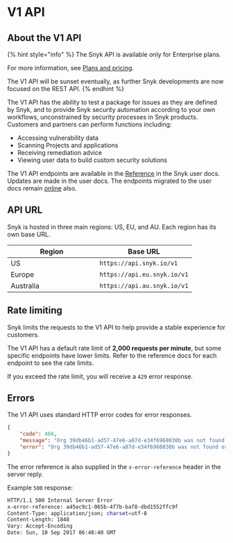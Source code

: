 # V1 API

## About the V1 API

{% hint style="info" %}
The Snyk API is available only for Enterprise plans.

For more information, see [Plans and pricing](https://snyk.io/plans).

The V1 API will be sunset eventually, as further Snyk developments are now focused on the REST API.
{% endhint %}

The V1 API has the ability to test a package for issues as they are defined by Snyk, and to provide Snyk security automation according to your own workflows, unconstrained by security processes in Snyk products. Customers and partners can perform functions including:

* Accessing vulnerability data
* Scanning Projects and applications
* Receiving remediation advice
* Viewing user data to build custom security solutions

The V1 API endpoints are available in the [Reference](reference/) in the Snyk user docs. Updates are made in the user docs. The endpoints migrated to the user docs remain [online](https://snyk.docs.apiary.io) also.

## API URL

Snyk is hosted in three main regions: US, EU, and AU. Each region has its own base URL.

<table><thead><tr><th width="189">Region</th><th>Base URL</th></tr></thead><tbody><tr><td>US</td><td><code>https://api.snyk.io/v1</code></td></tr><tr><td>Europe</td><td><code>https://api.eu.snyk.io/v1</code></td></tr><tr><td>Australia</td><td><code>https://api.au.snyk.io/v1</code></td></tr></tbody></table>

## Rate limiting

Snyk limits the requests to the V1 API to help provide a stable experience for customers.

The V1 API has a default rate limit of **2,000 requests per minute**, but some specific endpoints have lower limits. Refer to the reference docs for each endpoint to see the rate limits.

If you exceed the rate limit, you will receive a `429` error response.

## Errors

The V1 API uses standard HTTP error codes for error responses.

```json
{
    "code": 404,
    "message": "Org 39db46b1-ad57-47e6-a87d-e34f6968030b was not found or you may not have the correct permissions to access the org.",
    "error": "Org 39db46b1-ad57-47e6-a87d-e34f6968030b was not found or you may not have the correct permissions to access the org."
}
```

The error reference is also supplied in the `x-error-reference` header in the server reply.

Example `500` response:

```sh
HTTP/1.1 500 Internal Server Error
x-error-reference: a45ec9c1-065b-4f7b-baf8-dbd1552ffc9f
Content-Type: application/json; charset=utf-8
Content-Length: 1848
Vary: Accept-Encoding
Date: Sun, 10 Sep 2017 06:48:40 GMT
```
